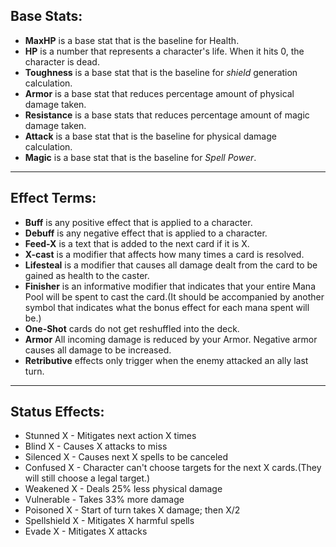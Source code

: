 ## Base Stats:

- **MaxHP** is a base stat that is the baseline for Health.
- **HP** is a number that represents a character's life. When it hits 0, the character is dead.
- **Toughness** is a base stat that is the baseline for *shield* generation calculation.
- **Armor** is a base stat that reduces percentage amount of physical damage taken.
- **Resistance** is a base stats that reduces percentage amount of magic damage taken.
- **Attack** is a base stat that is the baseline for physical damage calculation.
- **Magic** is a base stat that is the baseline for *Spell Power*.

----

## Effect Terms:

- **Buff** is any positive effect that is applied to a character.
- **Debuff** is any negative effect that is applied to a character.
- **Feed-X** is a text that is added to the next card if it is X.
- **X-cast** is a modifier that affects how many times a card is resolved.
- **Lifesteal** is a modifier that causes all damage dealt from the card to be gained as health to the caster.
- **Finisher** is an informative modifier that indicates that your entire Mana Pool will be spent to cast the card.(It should be accompanied by another symbol that indicates what the bonus effect for each mana spent will be.)
- **One-Shot** cards do not get reshuffled into the deck.
- **Armor** All incoming damage is reduced by your Armor. Negative armor causes all damage to be increased.
- **Retributive** effects only trigger when the enemy attacked an ally last turn.

----

## Status Effects:

- Stunned X - Mitigates next action X times
- Blind X - Causes X attacks to miss
- Silenced X - Causes next X spells to be canceled
- Confused X - Character can't choose targets for the next X cards.(They will still choose a legal target.)
- Weakened X - Deals 25% less physical damage
- Vulnerable - Takes 33% more damage
- Poisoned X - Start of turn takes X damage; then X/2
- Spellshield X - Mitigates X harmful spells
- Evade X - Mitigates X attacks
